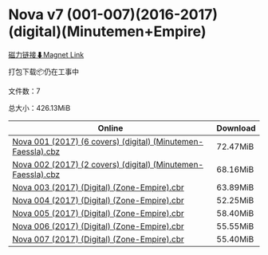# Nova v7 (001-007)(2016-2017)(digital)(Minutemen+Empire)

[磁力链接⬇Magnet Link](magnet:?xt=urn:btih:4f7e9b9a021cee6728b01bf7aadac713bbb3dbdb&dn=Nova%20v7%20%28001-007%29%282016-2017%29%28digital%29%28Minutemen%2BEmpire%29)

打包下载📦仍在工事中

文件数：7

总大小：426.13MiB

Online | Download
--- | ---
[Nova 001 (2017) (6 covers) (digital) (Minutemen-Faessla).cbz](https://github.com/alicewish/markdown/blob/master/comic/Nova-001-2017-6-covers-digital-Minutemen-Faessla-cbz.md) | 72.47MiB
[Nova 002 (2017) (2 covers) (digital) (Minutemen-Faessla).cbz](https://github.com/alicewish/markdown/blob/master/comic/Nova-002-2017-2-covers-digital-Minutemen-Faessla-cbz.md) | 68.16MiB
[Nova 003 (2017) (Digital) (Zone-Empire).cbr](https://github.com/alicewish/markdown/blob/master/comic/Nova-003-2017-Digital-Zone-Empire-cbr.md) | 63.89MiB
[Nova 004 (2017) (Digital) (Zone-Empire).cbr](https://github.com/alicewish/markdown/blob/master/comic/Nova-004-2017-Digital-Zone-Empire-cbr.md) | 52.25MiB
[Nova 005 (2017) (Digital) (Zone-Empire).cbr](https://github.com/alicewish/markdown/blob/master/comic/Nova-005-2017-Digital-Zone-Empire-cbr.md) | 58.40MiB
[Nova 006 (2017) (Digital) (Zone-Empire).cbr](https://github.com/alicewish/markdown/blob/master/comic/Nova-006-2017-Digital-Zone-Empire-cbr.md) | 55.55MiB
[Nova 007 (2017) (Digital) (Zone-Empire).cbr](https://github.com/alicewish/markdown/blob/master/comic/Nova-007-2017-Digital-Zone-Empire-cbr.md) | 55.40MiB